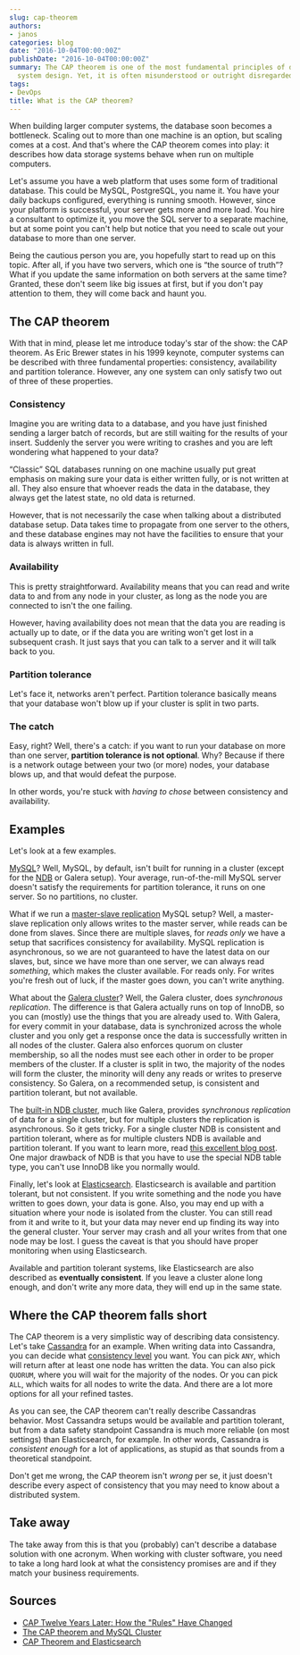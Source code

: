 ```yaml
---
slug: cap-theorem
authors:
- janos
categories: blog
date: "2016-10-04T00:00:00Z"
publishDate: "2016-10-04T00:00:00Z"
summary: The CAP theorem is one of the most fundamental principles of distributed
  system design. Yet, it is often misunderstood or outright disregarded.
tags:
- DevOps
title: What is the CAP theorem?
---
```


When building larger computer systems, the database soon becomes a bottleneck. Scaling out to more than one machine 
is an option, but scaling comes at a cost. And that's where the CAP theorem comes into play: it describes 
how data storage systems behave when run on multiple computers.

Let's assume you have a web platform that uses some form of traditional database. This could be MySQL, PostgreSQL, 
you name it. You have your daily backups configured, everything is running smooth. However, since your platform is 
successful, your server gets more and more load. You hire a consultant to optimize it, you move the SQL server to a 
separate machine, but at some point you can't help but notice that you need to scale out your database to more than 
one server.

Being the cautious person you are, you hopefully start to read up on this topic. After all, if you have two servers, 
which one is “the source of truth”? What if you update the same information on both servers at the same 
time? Granted, these don't seem like big issues at first, but if you don't pay attention to them, they will come back
and haunt you.

## The CAP theorem

With that in mind, please let me introduce today's star of the show: the CAP theorem. As Eric Brewer states in his 
1999 keynote, computer systems can be described with three fundamental properties: consistency, availability and 
partition tolerance. However, any one system can only satisfy two out of three of these properties.

### Consistency

Imagine you are writing data to a database, and you have just finished sending a larger batch of records, but are 
still waiting for the results of your insert. Suddenly the server you were writing to crashes and you are left 
wondering what happened to your data?

“Classic” SQL databases running on one machine usually put great emphasis on making sure your data is either written 
fully, or is not written at all. They also ensure that whoever reads the data in the database, they always get the 
latest state, no old data is returned.

However, that is not necessarily the case when talking about a distributed database setup. Data takes time to 
propagate from one server to the others, and these database engines may not have the facilities to ensure that your 
data is always written in full.

### Availability

This is pretty straightforward. Availability means that you can read and write data to and from any node in your 
cluster, as long as the node you are connected to isn't the one failing.

However, having availability does not mean that the data you are reading is actually up to date, or if the data you 
are writing won't get lost in a subsequent crash. It just says that you can talk to a server and it will talk back to
you.

### Partition tolerance 

Let's face it, networks aren't perfect. Partition tolerance basically means that your database won't blow up if 
your cluster is split in two parts.

### The catch

Easy, right? Well, there's a catch: if you want to run your database on more than one server, **partition tolerance is 
not optional**. Why? Because if there is a network outage between your two (or more) nodes, your database blows up, 
and that would defeat the purpose.

In other words, you're stuck with *having to chose* between consistency and availability.

## Examples

Let's look at a few examples.

[MySQL](https://dev.mysql.com/doc/)? Well, MySQL, by default, isn't built for running in a cluster (except for the
[NDB](https://dev.mysql.com/doc/refman/5.7/en/mysql-cluster.html) or Galera setup). Your average, run-of-the-mill 
MySQL server doesn't satisfy the requirements for partition tolerance, it runs on one server. So no partitions, no 
cluster.
 
What if we run a [master-slave replication](https://dev.mysql.com/doc/refman/5.7/en/replication-howto.html) MySQL
setup? Well, a master-slave replication only allows writes to the master server, while reads can be done from slaves.
Since there are multiple slaves, for *reads only* we have a setup that sacrifices consistency for availability. 
MySQL replication is asynchronous, so we are not guaranteed to have the latest data on our slaves, but, since we have
more than one server, we can always read *something*, which makes the cluster available. For reads only. For writes 
you're fresh out of luck, if the master goes down, you can't write anything.

What about the [Galera cluster](http://galeracluster.com/products/)? Well, the Galera cluster, does *synchronous 
replication*. The difference is that Galera actually runs on top of InnoDB, so you can (mostly) use the things that 
you are already used to. With Galera, for every commit in your database, data is synchronized across the whole 
cluster and you only get a response once the data is successfully written in all nodes of the cluster. Galera also 
enforces quorum on cluster membership, so all the nodes must see each other in order to be proper members of the 
cluster. If a cluster is split in two, the majority of the nodes will form the cluster, the minority will deny any 
reads or writes to preserve consistency. So Galera, on a recommended setup, is consistent and partition tolerant, but
not available.

The [built-in NDB cluster](https://dev.mysql.com/doc/refman/5.7/en/mysql-cluster.html), much like Galera, provides 
*synchronous replication* of data for a single cluster, but for multiple clusters the replication is asynchronous. So
it gets tricky. For a single cluster NDB is consistent and partition tolerant, where as for multiple clusters NDB is
available and partition tolerant. If you want to learn more, read
[this excellent blog post](https://messagepassing.blogspot.co.at/2012/03/cap-theorem-and-mysql-cluster.html). 
One major drawback of NDB is that you have to use the special NDB table type, you can't use InnoDB like you normally
would.

Finally, let's look at [Elasticsearch](https://www.elastic.co/). Elasticsearch is available and partition tolerant, but 
not consistent. If you write something and the node you have written to goes down, your data is gone. Also, you may end 
up with a situation where your node is isolated from the cluster. You can still read from it and write to it, but 
your data may never end up finding its way into the general cluster. Your server may crash and all your writes from 
that one node may be lost. I guess the caveat is that you should have proper monitoring when using Elasticsearch.

Available and partition tolerant systems, like Elasticsearch are also described as **eventually consistent**. If you 
leave a cluster alone long enough, and don't write any more data, they will end up in the same state.

## Where the CAP theorem falls short

The CAP theorem is a very simplistic way of describing data consistency. Let's take
[Cassandra](https://cassandra.apache.org/) for an example. When writing data into Cassandra, you can decide what 
[consistency level](https://docs.datastax.com/en/cassandra/2.1/cassandra/dml/dml_config_consistency_c.html) you want.
You can pick `ANY`, which will return after at least one node has written the data. You can also pick `QUORUM`, where 
you will wait for the majority of the nodes. Or you can pick `ALL`, which waits for all nodes to write the data. And 
there are a lot more options for all your refined tastes.

As you can see, the CAP theorem can't really describe Cassandras behavior. Most Cassandra setups would be available 
and partition tolerant, but from a data safety standpoint Cassandra is much more reliable (on most settings) than 
Elasticsearch, for example. In other words, Cassandra is *consistent enough* for a lot of applications, as stupid as 
that sounds from a theoretical standpoint.

Don't get me wrong, the CAP theorem isn't *wrong* per se, it just doesn't describe every aspect of consistency that 
you may need to know about a distributed system.

## Take away

The take away from this is that you (probably) can't describe a database solution with one acronym. When working with
cluster software, you need to take a long hard look at what the consistency promises are and if they match your 
business requirements.

## Sources

* [CAP Twelve Years Later: How the "Rules" Have Changed](https://www.infoq.com/articles/cap-twelve-years-later-how-the-rules-have-changed)
* [The CAP theorem and MySQL Cluster](https://messagepassing.blogspot.co.at/2012/03/cap-theorem-and-mysql-cluster.html)
* [CAP Theorem and Elasticsearch](https://messagepassing.blogspot.co.at/2012/03/cap-theorem-and-mysql-cluster.html)
